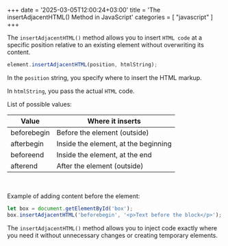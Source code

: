 +++
date = '2025-03-05T12:00:24+03:00'
title = 'The insertAdjacentHTML() Method in JavaScript'
categories = [ "javascript" ]
+++

The `insertAdjacentHTML()` method allows you to insert `HTML code` at a specific position relative to an existing element without overwriting its content.

```js
element.insertAdjacentHTML(position, htmlString);
```

In the `position` string, you specify where to insert the HTML markup.

In `htmlString`, you pass the actual `HTML` code.

List of possible values:

| Value           | Where it inserts                    |
|-----------------|-------------------------------------|
| beforebegin | Before the element (outside)        |
| afterbegin | Inside the element, at the beginning|
| beforeend | Inside the element, at the end      |
| afterend | After the element (outside)         |

<br />

Example of adding content before the element:

```js
let box = document.getElementById('box');
box.insertAdjacentHTML('beforebegin', '<p>Text before the block</p>');
```

The `insertAdjacentHTML()` method allows you to inject code exactly where you need it without unnecessary changes or creating temporary elements.
